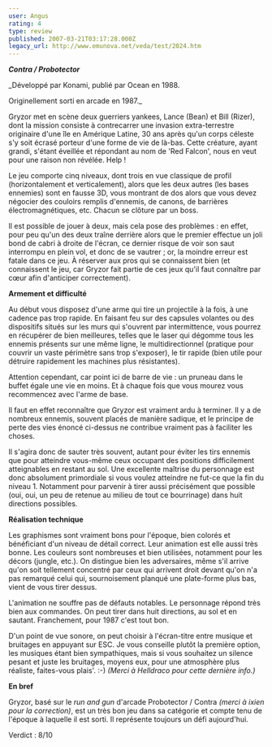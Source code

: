 ```yaml
---
user: Angus
rating: 4
type: review
published: 2007-03-21T03:17:28.000Z
legacy_url: http://www.emunova.net/veda/test/2024.htm
---
```

**_Contra / Probotector_**  

  

_Développé par Konami, publié par Ocean en 1988\.  

Originellement sorti en arcade en 1987\._  

  

Gryzor met en scène deux guerriers yankees, Lance (Bean) et Bill (Rizer), dont la mission consiste à contrecarrer une invasion extra-terrestre originaire d'une île en Amérique Latine, 30 ans après qu'un corps céleste s'y soit écrasé porteur d'une forme de vie de là-bas. Cette créature, ayant grandi, s'étant éveillée et répondant au nom de 'Red Falcon', nous en veut pour une raison non révélée. Help !  

  

Le jeu comporte cinq niveaux, dont trois en vue classique de profil (horizontalement et verticalement), alors que les deux autres (les bases ennemies) sont en fausse 3D, vous montrant de dos alors que vous devez négocier des couloirs remplis d'ennemis, de canons, de barrières électromagnétiques, etc. Chacun se clôture par un boss.  

  

Il est possible de jouer à deux, mais cela pose des problèmes : en effet, pour peu qu'un des deux traîne derrière alors que le premier effectue un joli bond de cabri à droite de l'écran, ce dernier risque de voir son saut interrompu en plein vol, et donc de se vautrer ; or, la moindre erreur est fatale dans ce jeu. À réserver aux pros qui se connaissent bien (et connaissent le jeu, car Gryzor fait partie de ces jeux qu'il faut connaître par cœur afin d'anticiper correctement).  

  

**Armement et difficulté**  

  

Au début vous disposez d'une arme qui tire un projectile à la fois, à une cadence pas trop rapide. En faisant feu sur des capsules volantes ou des dispositifs situés sur les murs qui s'ouvrent par intermittence, vous pourrez en récupérer de bien meilleures, telles que le laser qui dégomme tous les ennemis présents sur une même ligne, le multidirectionnel (pratique pour couvrir un vaste périmètre sans trop s'exposer), le tir rapide (bien utile pour détruire rapidement les machines plus résistantes).  

  

Attention cependant, car point ici de barre de vie : un pruneau dans le buffet égale une vie en moins. Et à chaque fois que vous mourez vous recommencez avec l'arme de base.  

Il faut en effet reconnaître que Gryzor est vraiment ardu à terminer. Il y a de nombreux ennemis, souvent placés de manière sadique, et le principe de perte des vies énoncé ci-dessus ne contribue vraiment pas à faciliter les choses.  

  

Il s'agira donc de sauter très souvent, autant pour éviter les tirs ennemis que pour atteindre vous-même ceux occupant des positions difficilement atteignables en restant au sol. Une excellente maîtrise du personnage est donc absolument primordiale si vous voulez atteindre ne fut-ce que la fin du niveau 1\. Notamment pour parvenir à tirer aussi précisément que possible (oui, oui, un peu de retenue au milieu de tout ce bourrinage) dans huit directions possibles.  

  

**Réalisation technique**  

  

Les graphismes sont vraiment bons pour l'époque, bien colorés et bénéficiant d'un niveau de détail correct. Leur animation est elle aussi très bonne. Les couleurs sont nombreuses et bien utilisées, notamment pour les décors (jungle, etc.). On distingue bien les adversaires, même s'il arrive qu'on soit tellement concentré par ceux qui arrivent droit devant qu'on n'a pas remarqué celui qui, sournoisement planqué une plate-forme plus bas, vient de vous tirer dessus.  

L'animation ne souffre pas de défauts notables. Le personnage répond très bien aux commandes. On peut tirer dans huit directions, au sol et en sautant. Franchement, pour 1987 c'est tout bon.  

D'un point de vue sonore, on peut choisir à l'écran-titre entre musique et bruitages en appuyant sur ESC. Je vous conseille plutôt la première option, les musiques étant bien sympathiques, mais si vous souhaitez un silence pesant et juste les bruitages, moyens eux, pour une atmosphère plus réaliste, faites-vous plais'. :-) _(Merci à Helldraco pour cette dernière info.)_  

  

**En bref**  

  

Gryzor, basé sur le _run and gun_ d'arcade Probotector / Contra _(merci à ixien pour la correction)_, est un très bon jeu dans sa catégorie et compte tenu de l'époque à laquelle il est sorti. Il représente toujours un défi aujourd'hui.  

  

Verdict : 8/10